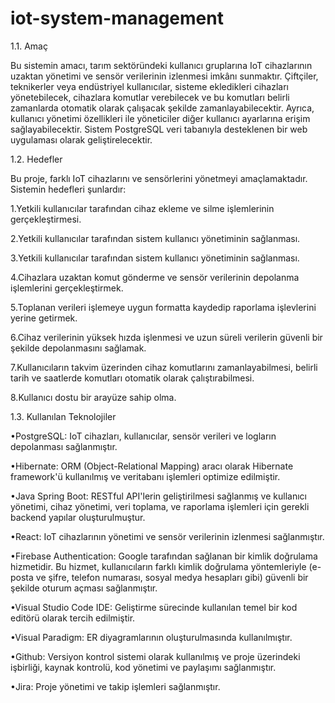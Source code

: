 # iot-system-management

1.1. Amaç

Bu sistemin amacı, tarım sektöründeki kullanıcı gruplarına IoT cihazlarının uzaktan yönetimi ve sensör verilerinin izlenmesi imkânı sunmaktır. Çiftçiler, teknikerler veya endüstriyel kullanıcılar, sisteme ekledikleri cihazları yönetebilecek, cihazlara komutlar verebilecek ve bu komutları belirli zamanlarda otomatik olarak çalışacak şekilde zamanlayabilecektir. Ayrıca, kullanıcı yönetimi özellikleri ile yöneticiler diğer kullanıcı ayarlarına erişim sağlayabilecektir. Sistem PostgreSQL veri tabanıyla desteklenen bir web uygulaması olarak geliştirelecektir.

1.2. Hedefler

Bu proje, farklı IoT cihazlarını ve sensörlerini yönetmeyi amaçlamaktadır. Sistemin hedefleri şunlardır:

1.Yetkili kullanıcılar tarafından cihaz ekleme ve silme işlemlerinin gerçekleştirmesi.

2.Yetkili kullanıcılar tarafından sistem kullanıcı yönetiminin sağlanması.

3.Yetkili kullanıcılar tarafından sistem kullanıcı yönetiminin sağlanması.

4.Cihazlara uzaktan komut gönderme ve sensör verilerinin depolanma işlemlerini gerçekleştirmek.

5.Toplanan verileri işlemeye uygun formatta kaydedip raporlama işlevlerini yerine getirmek.

6.Cihaz verilerinin yüksek hızda işlenmesi ve uzun süreli verilerin güvenli bir şekilde depolanmasını sağlamak.

7.Kullanıcıların takvim üzerinden cihaz komutlarını zamanlayabilmesi, belirli tarih ve saatlerde komutları otomatik olarak çalıştırabilmesi.

8.Kullanıcı dostu bir arayüze sahip olma.


1.3. Kullanılan Teknolojiler

•PostgreSQL: IoT cihazları, kullanıcılar, sensör verileri ve logların depolanması sağlanmıştır.

•Hibernate: ORM (Object-Relational Mapping) aracı olarak Hibernate framework'ü kullanılmış ve veritabanı işlemleri optimize edilmiştir.

•Java Spring Boot: RESTful API'lerin geliştirilmesi sağlanmış ve kullanıcı yönetimi, cihaz yönetimi, veri toplama, ve raporlama işlemleri için gerekli backend yapılar oluşturulmuştur.

•React: IoT cihazlarının yönetimi ve sensör verilerinin izlenmesi sağlanmıştır.

•Firebase Authentication: Google tarafından sağlanan bir kimlik doğrulama hizmetidir. Bu hizmet, kullanıcıların farklı kimlik doğrulama yöntemleriyle (e-posta ve şifre, telefon numarası, sosyal medya hesapları gibi) güvenli bir şekilde oturum açması sağlanmıştır.

•Visual Studio Code IDE: Geliştirme sürecinde kullanılan temel bir kod editörü olarak tercih edilmiştir.

•Visual Paradigm: ER diyagramlarının oluşturulmasında kullanılmıştır.

•Github: Versiyon kontrol sistemi olarak kullanılmış ve proje üzerindeki işbirliği, kaynak kontrolü, kod yönetimi ve paylaşımı sağlanmıştır.

•Jira: Proje yönetimi ve takip işlemleri sağlanmıştır.
